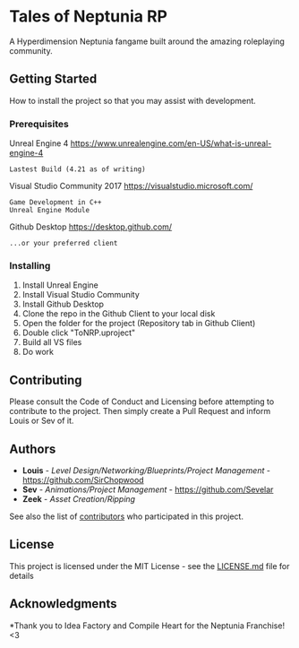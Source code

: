 # Tales of Neptunia RP

A Hyperdimension Neptunia fangame built around the amazing roleplaying community.

## Getting Started

How to install the project so that you may assist with development.

### Prerequisites

Unreal Engine 4
https://www.unrealengine.com/en-US/what-is-unreal-engine-4
```
Lastest Build (4.21 as of writing)
```

Visual Studio Community 2017
https://visualstudio.microsoft.com/
```
Game Development in C++
Unreal Engine Module
```

Github Desktop
https://desktop.github.com/
```
...or your preferred client
```

### Installing

1. Install Unreal Engine
2. Install Visual Studio Community
3. Install Github Desktop
4. Clone the repo in the Github Client to your local disk
5. Open the folder for the project (Repository tab in Github Client)
6. Double click "ToNRP.uproject"
7. Build all VS files
8. Do work

## Contributing

Please consult the Code of Conduct and Licensing before attempting to contribute to the project. Then simply create a Pull Request and inform Louis or Sev of it.

## Authors

* **Louis** - *Level Design/Networking/Blueprints/Project Management* - https://github.com/SirChopwood
* **Sev** - *Animations/Project Management* - https://github.com/Sevelar
* **Zeek** - *Asset Creation/Ripping*

See also the list of [contributors](https://github.com/Sevelar/ToNRP/contributors) who participated in this project.

## License

This project is licensed under the MIT License - see the [LICENSE.md](LICENSE.md) file for details

## Acknowledgments

*Thank you to Idea Factory and Compile Heart for the Neptunia Franchise! <3
